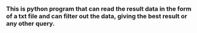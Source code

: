 <h3>This is python program that can read the result data in the form of a txt file and can filter out the data, giving the best result or any other query.</h3>
